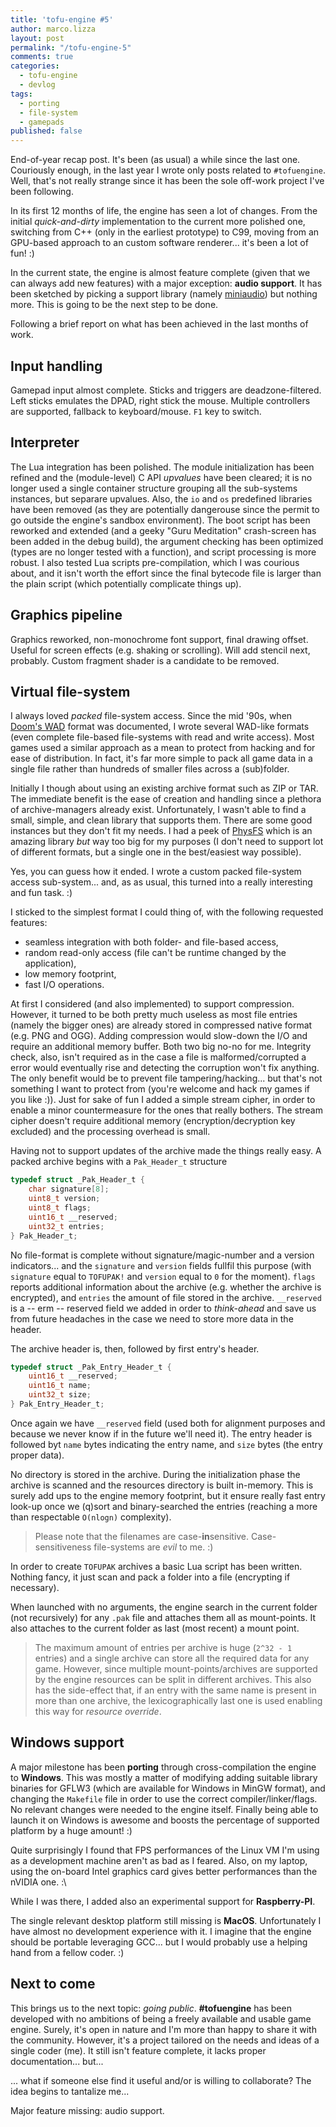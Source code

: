 ```yaml
---
title: 'tofu-engine #5'
author: marco.lizza
layout: post
permalink: "/tofu-engine-5"
comments: true
categories:
  - tofu-engine
  - devlog
tags:
  - porting
  - file-system
  - gamepads
published: false
---
```

End-of-year recap post. It's been (as usual) a while since the last one. Couriously enough, in the last year I wrote only posts related to `#tofuengine`. Well, that's not really strange since it has been the sole off-work project I've been following.

In its first 12 months of life, the engine has seen a lot of changes. From the initial *quick-and-dirty* implementation to the current more polished one, switching from C++ (only in the earliest prototype) to C99, moving from an GPU-based approach to an custom software renderer... it's been a lot of fun! :)

In the current state, the engine is almost feature complete (given that we can always add new features) with a major exception: **audio support**. It has been sketched by picking a support library (namely [miniaudio](https://github.com/dr-soft/miniaudio)) but nothing more. This is going to be the next step to be done.

Following a brief report on what has been achieved in the last months of work.

## Input handling

Gamepad input almost complete. Sticks and triggers are deadzone-filtered. Left sticks emulates the DPAD, right stick the mouse. Multiple controllers are supported, fallback to keyboard/mouse. `F1` key to switch.

## Interpreter

The Lua integration has been polished. The module initialization has been refined and the (module-level) C API *upvalues* have been cleared; it is no longer used a single container structure grouping all the sub-systems instances, but separare upvalues. Also, the `io` and `os` predefined libraries have been removed (as they are potentially dangerouse since the permit to go outside the engine's sandbox environment). The boot script has been reworked and extended (and a geeky "Guru Meditation" crash-screen has been added in the debug build), the argument checking has been optimized (types are no longer tested with a function), and script processing is more robust. I also tested Lua scripts pre-compilation, which I was courious about, and it isn't worth the effort since the final bytecode file is larger than the plain script (which potentially complicate things up).

## Graphics pipeline

Graphics reworked, non-monochrome font support, final drawing offset. Useful for screen effects (e.g. shaking or scrolling). Will add stencil next, probably. Custom fragment shader is a candidate to be removed.

## Virtual file-system

I always loved *packed* file-system access. Since the mid '90s, when [Doom's WAD](https://en.wikipedia.org/wiki/Doom_WAD) format was documented, I wrote several WAD-like formats (even complete file-based file-systems with read and write access). Most games used a similar approach as a mean to protect from hacking and for ease of distribution. In fact, it's far more simple to pack all game data in a single file rather than hundreds of smaller files across a (sub)folder.

Initially I though about using an existing archive format such as ZIP or TAR. The immediate benefit is the ease of creation and handling since a plethora of archive-managers already exist. Unfortunately, I wasn't able to find a small, simple, and clean library that supports them. There are some good instances but they don't fit my needs. I had a peek of [PhysFS](https://icculus.org/physfs/) which is an amazing library *but* way too big for my purposes (I don't need to support lot of different formats, but a single one in the best/easiest way possible).

Yes, you can guess how it ended. I wrote a custom packed file-system access sub-system... and, as as usual, this turned into a really interesting and fun task. :)

I sticked to the simplest format I could thing of, with the following requested features:

* seamless integration with both folder- and file-based access,
* random read-only access (file can't be runtime changed by the application),
* low memory footprint,
* fast I/O operations.

At first I considered (and also implemented) to support compression. However, it turned to be both pretty much useless as most file entries (namely the bigger ones) are already stored in compressed native format (e.g. PNG and OGG). Adding compression would slow-down the I/O and require an additional memory buffer. Both two big no-no for me. Integrity check, also, isn't required as in the case a file is malformed/corrupted a error would eventually rise and detecting the corruption won't fix anything. The only benefit would be to prevent file tampering/hacking... but that's not something I want to protect from (you're welcome and hack my games if you like :)). Just for sake of fun I added a simple stream cipher, in order to enable a minor countermeasure for the ones that really bothers. The stream cipher doesn't require additional memory (encryption/decryption key excluded) and the processing overhead is small.

Having not to support updates of the archive made the things really easy. A packed archive begins with a `Pak_Header_t` structure

```c
typedef struct _Pak_Header_t {
    char signature[8];
    uint8_t version;
    uint8_t flags;
    uint16_t __reserved;
    uint32_t entries;
} Pak_Header_t;
```

No file-format is complete without signature/magic-number and a version indicators... and the `signature` and `version` fields fullfil this purpose (with `signature` equal to `TOFUPAK!` and `version` equal to `0` for the moment). `flags` reports additional information about the archive (e.g. whether the archive is encrypted), and `entries` the amount of file stored in the archive. `__reserved` is a -- erm -- reserved field we added in order to *think-ahead* and save us from future headaches in the case we need to store more data in the header.

The archive header is, then, followed by first entry's header.

```c
typedef struct _Pak_Entry_Header_t {
    uint16_t __reserved;
    uint16_t name;
    uint32_t size;
} Pak_Entry_Header_t;
```

Once again we have `__reserved` field (used both for alignment purposes and because we never know if in the future we'll need it). The entry header is followed byt `name` bytes indicating the entry name, and `size` bytes (the entry proper data).

No directory is stored in the archive. During the initialization phase the archive is scanned and the resources directory is built in-memory. This is surely add ups to the engine memory footprint, but it ensure really fast entry look-up once we (q)sort and binary-searched the entries (reaching a more than respectable `O(nlogn)` complexity).

> Please note that the filenames are case-**in**sensitive. Case-sensitiveness file-systems are *evil* to me. :)

In order to create `TOFUPAK` archives a basic Lua script has been written. Nothing fancy, it just scan and pack a folder into a file (encrypting if necessary).

When launched with no arguments, the engine search in the current folder (not recursively) for any `.pak` file and attaches them all as mount-points. It also attaches to the current folder as last (most recent) a mount point.

> The maximum amount of entries per archive is huge (`2^32 - 1` entries) and a single archive can store all the required data for any game. However, since multiple mount-points/archives are supported by the engine resources can be split in different archives. This also has the side-effect that, if an entry with the same name is present in more than one archive, the lexicographically last one is used enabling this way for *resource override*.

## Windows support

A major milestone has been **porting** through cross-compilation the engine to **Windows**. This was mostly a matter of modifying adding suitable library binaries for GFLW3 (which are available for Windows in MinGW format), and changing the `Makefile` file in order to use the correct compiler/linker/flags. No relevant changes were needed to the engine itself. Finally being able to launch it on Windows is awesome and boosts the percentage of supported platform by a huge amount! :)

Quite surprisingly I found that FPS performances of the Linux VM I'm using as a development machine aren't as bad as I feared. Also, on my laptop, using the on-board Intel graphics card gives better performances than the nVIDIA one. :\

While I was there, I added also an experimental support for **Raspberry-PI**.

The single relevant desktop platform still missing is **MacOS**. Unfortunately I have almost no development experience with it. I imagine that the engine should be portable leveraging GCC... but I would probably use a helping hand from a fellow coder. :)

## Next to come

This brings us to the next topic: *going public*. **#tofuengine** has been developed with no ambitions of being a freely available and usable game engine. Surely, it's open in nature and I'm more than happy to share it with the community. However, it's a project tailored on the needs and ideas of a single coder (me). It still isn't feature complete, it lacks proper documentation... but...

... what if someone else find it useful and/or is willing to collaborate? The idea begins to tantalize me...

Major feature missing: audio support.
